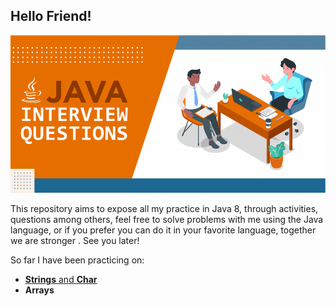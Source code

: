 ## Hello Friend!

![alt](https://github.com/carlosbnet/QuestionsJava8/blob/main/images/large.png)

This repository aims to expose all my practice in Java 8, through activities, questions among others, feel free to solve problems with me using the Java language, or if you prefer you can do it in your favorite language, together we are stronger .
See you later!




So far I have been practicing on:

- [**Strings** and **Char**](https://github.com/carlosbnet/QuestionsJava8/tree/main/Char%20and%20Strings/Book%20how%20to%20program%20java%208)
- **Arrays**






